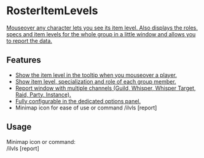 # RosterItemLevels
[Mouseover any character lets you see its item level. Also displays the roles, specs and item levels for the whole group in a little window and allows you to report the data.](https://imgur.com/a/JA6EbOr)

## Features
* [Show the item level in the tooltip when you mouseover a player.](https://imgur.com/LTO8t8N.jpg)
* [Show item level, specialization and role of each group member.](https://imgur.com/KeBmcIe.jpg)
* [Report window with multiple channels (Guild, Whisper, Whisper Target, Raid, Party, Instance).](https://imgur.com/YFMn5oy.jpg)
* [Fully configurable in the dedicated options panel.](https://imgur.com/kJcpOlL.png)
* Minimap icon for ease of use or command /ilvls [report]

## Usage
Minimap icon or command:  
/ilvls [report]
